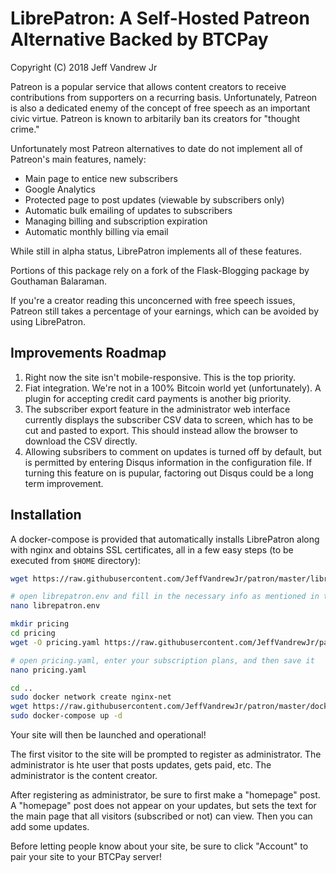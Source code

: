 <h1>LibrePatron: A Self-Hosted Patreon Alternative Backed by BTCPay</h1>

Copyright (C) 2018 Jeff Vandrew Jr

Patreon is a popular service that allows content creators to receive contributions from supporters on a recurring basis. Unfortunately, Patreon is also a dedicated enemy of the concept of free speech as an important civic virtue. Patreon is known to arbitarily ban its creators for "thought crime."

Unfortunately most Patreon alternatives to date do not implement all of Patreon's main features, namely:

* Main page to entice new subscribers
* Google Analytics
* Protected page to post updates (viewable by subscribers only)
* Automatic bulk emailing of updates to subscribers
* Managing billing and subscription expiration
* Automatic monthly billing via email

While still in alpha status, LibrePatron implements all of these features. 

Portions of this package rely on a fork of the Flask-Blogging package by Gouthaman Balaraman.

If you're a creator reading this unconcerned with free speech issues, Patreon still takes a percentage of your earnings, which can be avoided by using LibrePatron.

<h2>Improvements Roadmap</h2>

1. Right now the site isn't mobile-responsive. This is the top priority.
2. Fiat integration. We're not in a 100% Bitcoin world yet (unfortunately). A plugin for accepting credit card payments is another big priority.
3. The subscriber export feature in the administrator web interface currently displays the subscriber CSV data to screen, which has to be cut and pasted to export. This should instead allow the browser to download the CSV directly.
4. Allowing subsribers to comment on updates is turned off by default, but is permitted by entering Disqus information in the configuration file. If turning this feature on is pupular, factoring out Disqus could be a long term improvement.

<h2>Installation</h2>

A docker-compose is provided that automatically installs LibrePatron along with nginx and obtains SSL certificates, all in a few easy steps (to be executed from `$HOME` directory):

```bash
wget https://raw.githubusercontent.com/JeffVandrewJr/patron/master/librepatron.env

# open librepatron.env and fill in the necessary info as mentioned in the file comments, and then save
nano librepatron.env

mkdir pricing
cd pricing
wget -O pricing.yaml https://raw.githubusercontent.com/JeffVandrewJr/patron/master/pricing.yaml.sample

# open pricing.yaml, enter your subscription plans, and then save it
nano pricing.yaml

cd ..
sudo docker network create nginx-net
wget https://raw.githubusercontent.com/JeffVandrewJr/patron/master/docker-compose.yml
sudo docker-compose up -d
```
Your site will then be launched and operational!

The first visitor to the site will be prompted to register as administrator. The administrator is hte user that posts updates, gets paid, etc. The administrator is the content creator.

After registering as administrator, be sure to first make a "homepage" post. A "homepage" post does not appear on your updates, but sets the text for the main page that all visitors (subscribed or not) can view. Then you can add some updates.

Before letting people know about your site, be sure to click "Account" to pair your site to your BTCPay server!
